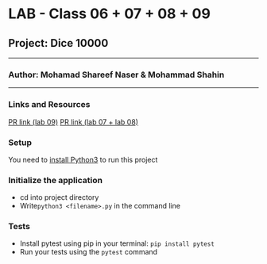 # LAB - Class 06 + 07 + 08 + 09

## Project: Dice 10000
---
### Author: Mohamad Shareef Naser & Mohammad Shahin
---
### Links and Resources
[PR link (lab 09)](https://github.com/mshnas9/Ten-Thousand/pull/7)
[PR link (lab 07 + lab 08)](https://github.com/mshnas9/Ten-Thousand/pull/6)

### Setup
You need to [install Python3](https://wsvincent.com/install-python/#install-python-on-linux) to run this project

### Initialize the application
- cd into project directory
- Write`python3 <filename>.py` in the command line

### Tests

- Install pytest using pip in your terminal: `pip install pytest`
- Run your tests using the `pytest` command
